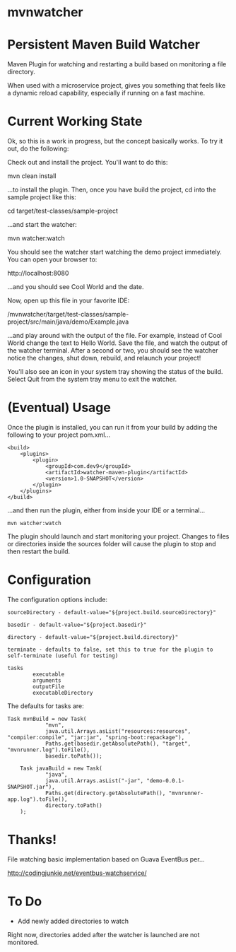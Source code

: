 # mvnwatcher

Persistent Maven Build Watcher
==============================

Maven Plugin for watching and restarting a build based on monitoring a file directory.  

When used with a microservice project, gives you something that feels like a dynamic reload capability, 
especially if running on a fast machine.  


Current Working State
=====================

Ok, so this is a work in progress, but the concept basically works.  To try it out, do the following:

Check out and install the project.  You'll want to do this:

   mvn clean install
   
...to install the plugin.  Then, once you have build the project, cd into the sample project like this:

   cd target/test-classes/sample-project

...and start the watcher:

   mvn watcher:watch
   
You should see the watcher start watching the demo project immediately.  You can open your browser to:

http://localhost:8080

...and you should see Cool World and the date.

Now, open up this file in your favorite IDE:

   /mvnwatcher/target/test-classes/sample-project/src/main/java/demo/Example.java
   
...and play around with the output of the file.  For example, instead of Cool World change the text to Hello World.
Save the file, and watch the output of the watcher terminal.  After a second or two, you should see the watcher notice
the changes, shut down, rebuild, and relaunch your project!

You'll also see an icon in your system tray showing the status of the build.  Select Quit from the system tray menu
to exit the watcher.

(Eventual) Usage
================

Once the plugin is installed, you can run it from your build by adding the following to your project pom.xml...

    <build>
        <plugins>
            <plugin>
                <groupId>com.dev9</groupId>
                <artifactId>watcher-maven-plugin</artifactId>
                <version>1.0-SNAPSHOT</version>
            </plugin>
        </plugins>
    </build>

...and then run the plugin, either from inside your IDE or a terminal...

    mvn watcher:watch
    
The plugin should launch and start monitoring your project.  Changes to files or directories inside the sources
folder will cause the plugin to stop and then restart the build.

Configuration
=============

The configuration options include:

    sourceDirectory - default-value="${project.build.sourceDirectory}"

    basedir - default-value="${project.basedir}"

    directory - default-value="${project.build.directory}"

    terminate - defaults to false, set this to true for the plugin to self-terminate (useful for testing)

    tasks
            executable
            arguments
            outputFile
            executableDirectory
    
The defaults for tasks are:

    Task mvnBuild = new Task(
                "mvn",
                java.util.Arrays.asList("resources:resources", "compiler:compile", "jar:jar", "spring-boot:repackage"),
                Paths.get(basedir.getAbsolutePath(), "target", "mvnrunner.log").toFile(),
                basedir.toPath());

        Task javaBuild = new Task(
                "java",
                java.util.Arrays.asList("-jar", "demo-0.0.1-SNAPSHOT.jar"),
                Paths.get(directory.getAbsolutePath(), "mvnrunner-app.log").toFile(),
                directory.toPath()
        );

Thanks!
=======

File watching basic implementation based on Guava EventBus per...

http://codingjunkie.net/eventbus-watchservice/

To Do
=====

* Add newly added directories to watch

Right now, directories added after the watcher is launched are not monitored.
